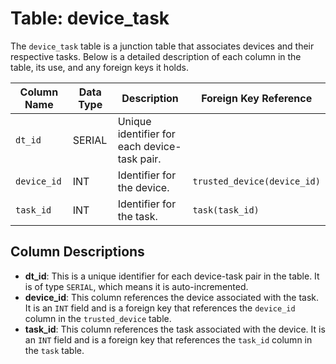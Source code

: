# Table: device_task

The `device_task` table is a junction table that associates devices and their respective tasks. Below is a detailed description of each column in the table, its use, and any foreign keys it holds.

| Column Name | Data Type | Description                                  | Foreign Key Reference                |
|-------------|-----------|----------------------------------------------|--------------------------------------|
| `dt_id`     | SERIAL    | Unique identifier for each device-task pair. |                                      |
| `device_id` | INT       | Identifier for the device.                   | `trusted_device(device_id)`          |
| `task_id`   | INT       | Identifier for the task.                     | `task(task_id)`                      |

## Column Descriptions

- **dt_id**: This is a unique identifier for each device-task pair in the table. It is of type `SERIAL`, which means it is auto-incremented.
- **device_id**: This column references the device associated with the task. It is an `INT` field and is a foreign key that references the `device_id` column in the `trusted_device` table.
- **task_id**: This column references the task associated with the device. It is an `INT` field and is a foreign key that references the `task_id` column in the `task` table.
